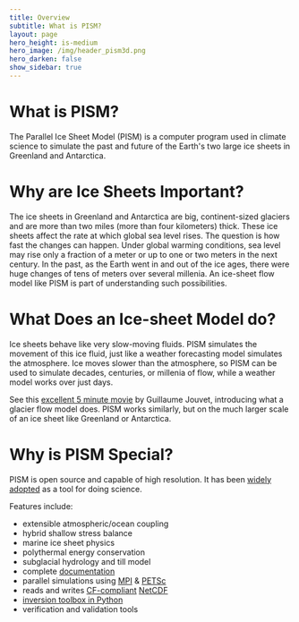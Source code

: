 ```yaml
---
title: Overview
subtitle: What is PISM?
layout: page
hero_height: is-medium
hero_image: /img/header_pism3d.png
hero_darken: false
show_sidebar: true
---
```


# What is PISM?

The Parallel Ice Sheet Model (PISM) is a computer program used in climate science to simulate the past and future of the Earth's two large ice sheets in Greenland and Antarctica.

# Why are Ice Sheets Important?

The ice sheets in Greenland and Antarctica are big, continent-sized glaciers and are more than two miles (more than four kilometers) thick. These ice sheets affect the rate at which global sea level rises. The question is how fast the changes can happen. Under global warming conditions, sea level may rise only a fraction of a meter or up to one or two meters in the next century. In the past, as the Earth went in and out of the ice ages, there were huge changes of tens of meters over several millenia. An ice-sheet flow model like PISM is part of understanding such possibilities.

# What Does an Ice-sheet Model do?

Ice sheets behave like very slow-moving fluids. PISM simulates the movement of this ice fluid, just like a weather forecasting model simulates the atmosphere. Ice moves slower than the atmosphere, so PISM can be used to simulate decades, centuries, or millenia of flow, while a weather model works over just days.

See this [excellent 5 minute movie](https://www.imaginary.org/film/the-future-of-glaciers) by Guillaume Jouvet, introducing what a glacier flow model does. PISM works similarly, but on the much larger scale of an ice sheet like Greenland or Antarctica.

# Why is PISM Special?

PISM is open source and capable of high resolution. It has been [widely adopted](/overview/) as a tool for doing science.

Features include:

 * extensible atmospheric/ocean coupling
 * hybrid shallow stress balance
 * marine ice sheet physics
 * polythermal energy conservation
 * subglacial hydrology and till model
 * complete [documentation](https://pism-docs.org/sphinx/)
 * parallel simulations using [MPI](https://en.wikipedia.org/wiki/Message_Passing_Interface) & [PETSc](http://www.mcs.anl.gov/petsc/)
 * reads and writes [CF-compliant](http://cfconventions.org/) [NetCDF](http://www.unidata.ucar.edu/software/netcdf/)
 * [inversion toolbox in Python](http://www.pism-docs.org/doxy/inverse/html/index.html)
 * verification and validation tools